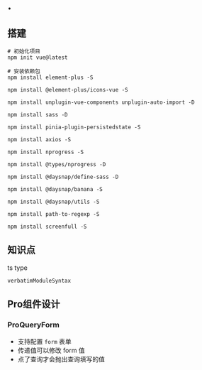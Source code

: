 # .

## 搭建

```
# 初始化项目
npm init vue@latest

# 安装依赖包
npm install element-plus -S

npm install @element-plus/icons-vue -S

npm install unplugin-vue-components unplugin-auto-import -D

npm install sass -D

npm install pinia-plugin-persistedstate -S

npm install axios -S

npm install nprogress -S

npm install @types/nprogress -D

npm install @daysnap/define-sass -D

npm install @daysnap/banana -S

npm install @daysnap/utils -S

npm install path-to-regexp -S

npm install screenfull -S
```

## 知识点

ts type 

`verbatimModuleSyntax`


## Pro组件设计

### ProQueryForm

- 支持配置 `form` 表单
- 传递值可以修改 form 值
- 点了查询才会抛出查询填写的值